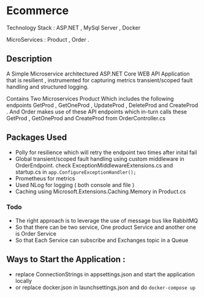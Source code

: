 # Ecommerce

Technology Stack : ASP.NET , MySql Server , Docker

MicroServices : Product , Order .

## Description

A Simple Microservice architectured ASP.NET Core WEB API Application that is resilient ,  instrumented for capturing metrics
transient/scoped fault handling and structured logging.

Contains Two Microservices Product Which includes the following endpoints GetProd , GetOneProd , UpdateProd , DeleteProd and CreateProd .
And Order makes use of these API endpoints which in-turn calls these GetProd , GetOneProd and CreateProd from OrderController.cs

## Packages Used 
* Polly for resilience which will retry the endpoint two times after inital fail
* Global transient/scoped fault handling using custom middleware in OrderEndpoint. check ExceptionMiddlewareExtensions.cs and startup.cs in ``` app.ConfigureExceptionHandler(); ```
* Prometheus for metrics
* Used NLog for logging ( both console and file )
* Caching using Microsoft.Extensions.Caching.Memory in Product.cs

### Todo 
* The right approach is to leverage the use of message bus like RabbitMQ
* So that there can be two service, One product Service and another one is Order Service
* So that Each Service can subscribe and Exchanges topic in a Queue

## Ways to Start the Application : 

* replace ConnectionStrings in  appsettings.json and start the application locally 
* or replace docker.json in launchsettings.json and do ``` docker-compose up ```


